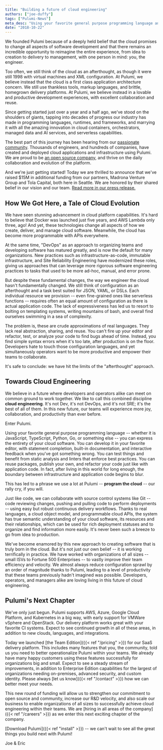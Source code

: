 ```yaml
---
title: "Building a future of cloud engineering"
authors: ["joe-duffy"]
tags: ["Pulumi-News"]
meta_desc: "Using your favorite general purpose programming language and express the entirety of your cloud software. Program the cloud with Pulumi."
date: "2018-10-22"
---
```



We founded Pulumi because of a deeply held belief that the cloud
promises to change all aspects of software development and that there
remains an incredible opportunity to reimagine the entire experience,
from idea to creation to delivery to management, with one person in
mind: you, the engineer.
<!--more-->

Too often, we still think of the cloud as an afterthought, as though it
were still 1998 with virtual machines and XML configuration. At Pulumi,
we believe instead that the cloud is a first class application
architecture concern. We still use thankless tools, markup languages,
and brittle, homegrown delivery platforms. At Pulumi, we believe instead
in a lovable and productive development experiences, with excellent
collaboration and reuse.

Since getting started just over a year and a half ago, we've stood on
the shoulders of giants, tapping into decades of progress our industry
has made in programming languages, runtimes, and frameworks, and
marrying it with all the amazing innovation in cloud containers,
orchestrators, managed data and AI services, and serverless
capabilities.

The best part of this journey has been hearing from our [passionate
community](https://slack.pulumi.io/). Thousands of engineers, and
hundreds of companies, have created and deployed cloud applications and
infrastructure using Pulumi. We are proud to be [an open source
company](https://github.com/pulumi/pulumi), and thrive on the daily
collaboration and evolution of the platform.

And we're just getting started! Today we are thrilled to announce that
we've raised $15M in additional funding from our partners, Madrona
Venture Group and Tola Capital, both here in Seattle. We are honored by
their shared belief in our vision and our team. [Read more in our press
release.](https://info.pulumi.com/press-release/pulumi-announces-15m-in-series-a-funding-to-accelerate-development-and-adoption-of-its-cloud-native-development-platform)

## How We Got Here, a Tale of Cloud Evolution

We have seen stunning advancement in cloud platform capabilities. It's
hard to believe that Docker was launched just five years, and AWS Lambda
only three, ago! And yet, these technologies change all aspects of how
we create, deliver, and manage cloud software. Meanwhile, the cloud has
become more programmable with APIs everywhere.

At the same time, "DevOps" as an approach to organizing teams and
developing software has matured greatly, and is now the default for many
organizations. New practices such as infrastructure-as-code, immutable
infrastructure, and Site Reliability Engineering have modernized these
roles, giving us approaches that can leverage more rigorous software
engineering practices to tasks that used to be more ad-hoc, manual, and
error prone.

But despite these fundamental changes, the way we engineer the cloud
hasn't fundamentally changed. We still think of configuration as an
afterthought and a task best suited for JSON, YAML, or DSLs. Each
individual resource we provision -- even fine-grained ones like
serverless functions -- requires often an equal amount of configuration
as there is actual application code. The lack of expressiveness has led
us to resort to bolting on templating systems, writing mountains of
bash, and overall find ourselves swimming in a sea of complexity.

The problem is, these are crude approximations of real languages. They
lack real abstraction, sharing, and reuse. You can't fire up your editor
and refactor, test, or analyze your code to find bugs ahead of time.
Instead, you find simple syntax errors when it's too late, after
production is on the floor. Developers hate to touch those configuration
languages, and yet simultaneously operators want to be more productive
and empower their teams to collaborate.

It's safe to conclude: we have hit the limits of the "afterthought"
approach.

## Towards Cloud Engineering

We believe in a future where developers and operators alike can meet on
common ground to work together. We like to call this combined discipline
**cloud engineering**. It's not Dev, it's not DevOps, and it's not
SRE; it's the best of all of them. In this new future, our teams will
experience more joy, collaboration, and productivity than ever before.

Enter Pulumi.

Using your favorite general purpose programming language -- whether it
is JavaScript, TypeScript, Python, Go, or something else -- you can
express the entirety of your cloud software. You can develop it in your
favorite editor, with statement completion, built-in documentation, and
interactive feedback when you've got something wrong. You can test
things and benefit from static analysis and linters that enforce best
practices. You can reuse packages, publish your own, and refactor your
code just like with application code. In fact, after living in this
world for long enough, the boundary between infrastructure and
application code begins to blur.

This has led to a phrase we use a lot at Pulumi -- **program the
cloud** -- our rally cry, if you will.

Just like code, we can collaborate with source control systems like Git
-- code reviewing changes, pushing and pulling code to perform
deployments -- using easy but robust continuous delivery workflows.
Thanks to real languages, a cloud object model, and programmable cloud
APIs, the system has true semantic understanding of your cloud software,
its resources and their relationships, which can be used for rich
deployment statuses and to organize and find information more easily.
It's never been such a breeze to go from idea to production.

We've become enamored by this new approach to creating software that is
truly born in the cloud. But it's not just our own belief -- it is
working terrifically in practice. We have worked with organizations of
all sizes -- small ISVs to Fortune 500 Enterprises -- to vastly
improve their team efficiency and velocity. We almost always reduce
configuration sprawl by an order of magnitude thanks to Pulumi, leading
to a level of productivity that these teams previously hadn't imagined
was possible. Developers, operators, and managers alike are loving
living in this future of cloud engineering.

## Pulumi's Next Chapter

We've only just begun. Pulumi supports AWS, Azure, Google Cloud
Platform, and Kubernetes in a big way, with early support for VMWare
vSphere and OpenStack. Our delivery platform works great with your
favorite CI systems. Expect to see continued growth in all of these
areas, in addition to new clouds, languages, and integrations.

Today we launched [the Team Edition]({{< ref "/pricing" >}}) for our
SaaS delivery platform. This includes many features that you, the
community, told us you need to better operationalize Pulumi within your
teams. We already have many happy customers using these features
successfully for organizations big and small. Expect to see a steady
stream of improvements, in addition to Enterprise Edition capabilities
for the largest of organizations needing on-premises, advanced security,
and custom identity. Please always [let us
know]({{< ref "/contact" >}}) how we can better meet your
needs.

This new round of funding will allow us to strengthen our commitment to
open source and community, increase our R&D velocity, and also scale our
business to enable organizations of all sizes to successfully achieve
cloud engineering within their teams. We are [hiring in all areas of the
company]({{< ref "/careers" >}}) as we enter this next exciting
chapter of the company.

[Download Pulumi]({{< ref "install" >}}) -- we
can't wait to see all the great things you build next with Pulumi!

Joe & Eric

